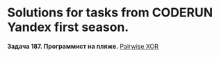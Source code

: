 # Solutions for tasks from CODERUN Yandex first season.
<div></div>
<div><b>Задача 187. Программист на пляже.</b> <a href="https://coderun.yandex.ru/seasons/first_2023/tracks/backend/problem/pairwise-xor">Pairwise XOR</a></div>

